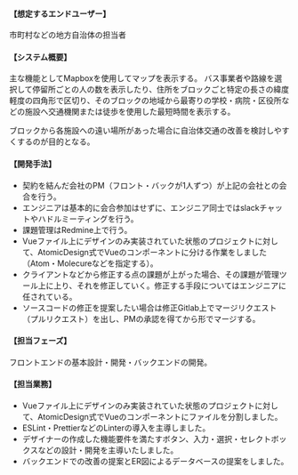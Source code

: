 #### 【想定するエンドユーザー】

市町村などの地方自治体の担当者

#### 【システム概要】

主な機能としてMapboxを使用してマップを表示する。
バス事業者や路線を選択して停留所ごとの人の数を表示したり、住所をブロックごと特定の長さの緯度軽度の四角形で区切り、そのブロックの地域から最寄りの学校・病院・区役所などの施設へ交通機関または徒歩を使用した最短時間を表示する。

ブロックから各施設への遠い場所があった場合に自治体交通の改善を検討しやすくするのが目的となる。

#### 【開発手法】

- 契約を結んだ会社のPM（フロント・バックが1人ずつ）が上記の会社との会合を行う。
- エンジニアは基本的に会合参加はせずに、エンジニア同士ではslackチャットやハドルミーティングを行う。
- 課題管理はRedmine上で行う。
- Vueファイル上にデザインのみ実装されていた状態のプロジェクトに対して、AtomicDesign式でVueのコンポーネントに分ける作業をしました（Atom・Molecureなどを指定する）。
- クライアントなどから修正する点の課題が上がった場合、その課題が管理ツール上に上り、それを修正していく。修正する手段についてはエンジニアに任されている。
- ソースコードの修正を提案したい場合は修正Gitlab上でマージリクエスト（プルリクエスト）を出し、PMの承認を得てから形でマージする。

#### 【担当フェーズ】

フロントエンドの基本設計・開発・バックエンドの開発。

#### 【担当業務】

- Vueファイル上にデザインのみ実装されていた状態のプロジェクトに対して、AtomicDesign式でVueのコンポーネントにファイルを分割しました。
- ESLint・PrettierなどのLinterの導入を主導しました。
- デザイナーの作成した機能要件を満たすボタン、入力・選択・セレクトボックスなどの設計・開発を主導いたしました。
- バックエンドでの改善の提案とER図によるデータベースの提案をしました。
